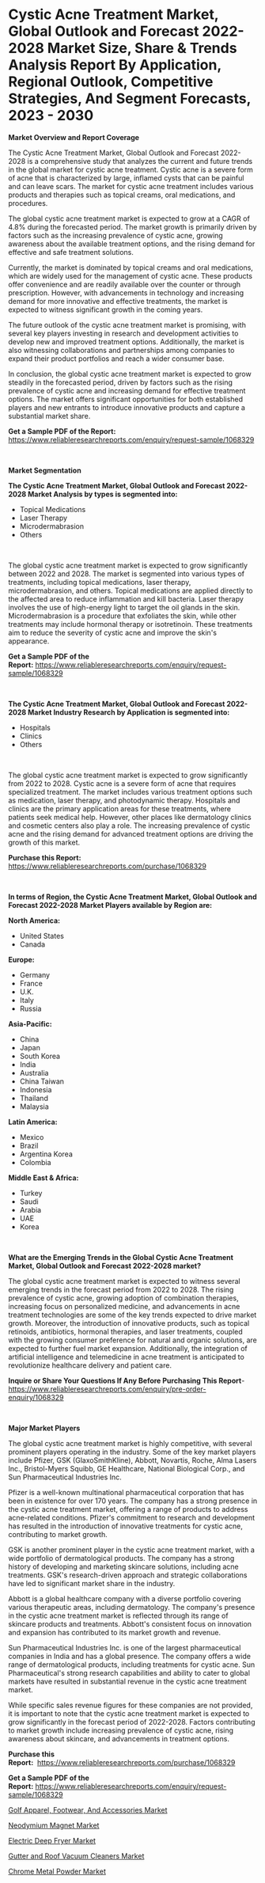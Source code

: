 <p><h1>Cystic Acne Treatment Market, Global Outlook and Forecast 2022-2028 Market Size, Share & Trends Analysis Report By Application, Regional Outlook, Competitive Strategies, And Segment Forecasts, 2023 - 2030</h1></p><p><strong>Market Overview and Report Coverage</strong></p>
<p><p>The Cystic Acne Treatment Market, Global Outlook and Forecast 2022-2028 is a comprehensive study that analyzes the current and future trends in the global market for cystic acne treatment. Cystic acne is a severe form of acne that is characterized by large, inflamed cysts that can be painful and can leave scars. The market for cystic acne treatment includes various products and therapies such as topical creams, oral medications, and procedures.</p><p>The global cystic acne treatment market is expected to grow at a CAGR of 4.8% during the forecasted period. The market growth is primarily driven by factors such as the increasing prevalence of cystic acne, growing awareness about the available treatment options, and the rising demand for effective and safe treatment solutions.</p><p>Currently, the market is dominated by topical creams and oral medications, which are widely used for the management of cystic acne. These products offer convenience and are readily available over the counter or through prescription. However, with advancements in technology and increasing demand for more innovative and effective treatments, the market is expected to witness significant growth in the coming years.</p><p>The future outlook of the cystic acne treatment market is promising, with several key players investing in research and development activities to develop new and improved treatment options. Additionally, the market is also witnessing collaborations and partnerships among companies to expand their product portfolios and reach a wider consumer base.</p><p>In conclusion, the global cystic acne treatment market is expected to grow steadily in the forecasted period, driven by factors such as the rising prevalence of cystic acne and increasing demand for effective treatment options. The market offers significant opportunities for both established players and new entrants to introduce innovative products and capture a substantial market share.</p></p>
<p><strong>Get a Sample PDF of the Report:</strong> <a href="https://www.reliableresearchreports.com/enquiry/request-sample/1068329">https://www.reliableresearchreports.com/enquiry/request-sample/1068329</a></p>
<p>&nbsp;</p>
<p><strong>Market Segmentation</strong></p>
<p><strong>The Cystic Acne Treatment Market, Global Outlook and Forecast 2022-2028 Market Analysis by types is segmented into:</strong></p>
<p><ul><li>Topical Medications</li><li>Laser Therapy</li><li>Microdermabrasion</li><li>Others</li></ul></p>
<p>&nbsp;</p>
<p><p>The global cystic acne treatment market is expected to grow significantly between 2022 and 2028. The market is segmented into various types of treatments, including topical medications, laser therapy, microdermabrasion, and others. Topical medications are applied directly to the affected area to reduce inflammation and kill bacteria. Laser therapy involves the use of high-energy light to target the oil glands in the skin. Microdermabrasion is a procedure that exfoliates the skin, while other treatments may include hormonal therapy or isotretinoin. These treatments aim to reduce the severity of cystic acne and improve the skin's appearance.</p></p>
<p><strong>Get a Sample PDF of the Report:</strong>&nbsp;<a href="https://www.reliableresearchreports.com/enquiry/request-sample/1068329">https://www.reliableresearchreports.com/enquiry/request-sample/1068329</a></p>
<p>&nbsp;</p>
<p><strong>The Cystic Acne Treatment Market, Global Outlook and Forecast 2022-2028 Market Industry Research by Application is segmented into:</strong></p>
<p><ul><li>Hospitals</li><li>Clinics</li><li>Others</li></ul></p>
<p>&nbsp;</p>
<p><p>The global cystic acne treatment market is expected to grow significantly from 2022 to 2028. Cystic acne is a severe form of acne that requires specialized treatment. The market includes various treatment options such as medication, laser therapy, and photodynamic therapy. Hospitals and clinics are the primary application areas for these treatments, where patients seek medical help. However, other places like dermatology clinics and cosmetic centers also play a role. The increasing prevalence of cystic acne and the rising demand for advanced treatment options are driving the growth of this market.</p></p>
<p><strong>Purchase this Report:</strong>&nbsp; <a href="https://www.reliableresearchreports.com/purchase/1068329">https://www.reliableresearchreports.com/purchase/1068329</a></p>
<p>&nbsp;</p>
<p><strong>In terms of Region, the Cystic Acne Treatment Market, Global Outlook and Forecast 2022-2028 Market Players available by Region are:</strong></p>
<p>
    <p> <strong> North America: </strong>
        <ul>
            <li>United States</li>
            <li>Canada</li>
        </ul>
        </p> 
    <p> <strong> Europe: </strong>
        <ul>
            <li>Germany</li>
            <li>France</li>
            <li>U.K.</li>
            <li>Italy</li>
            <li>Russia</li>
        </ul>
        </p> 
    <p> <strong> Asia-Pacific: </strong>
        <ul>
            <li>China</li>
            <li>Japan</li>
            <li>South Korea</li>
            <li>India</li>
            <li>Australia</li>
            <li>China Taiwan</li>
            <li>Indonesia</li>
            <li>Thailand</li>
            <li>Malaysia</li>
        </ul>
        </p> 
    <p> <strong> Latin America: </strong>
        <ul>
            <li>Mexico</li>
            <li>Brazil</li>
            <li>Argentina Korea</li>
            <li>Colombia</li>
        </ul>
        </p> 
    <p> <strong> Middle East & Africa: </strong>
        <ul>
            <li>Turkey</li>
            <li>Saudi</li>
            <li>Arabia</li>
            <li>UAE</li>
            <li>Korea</li>
        </ul>
    </p>
    </p>
<p>&nbsp;</p>
<p><strong>What are the Emerging Trends in the Global Cystic Acne Treatment Market, Global Outlook and Forecast 2022-2028 market?</strong></p>
<p><p>The global cystic acne treatment market is expected to witness several emerging trends in the forecast period from 2022 to 2028. The rising prevalence of cystic acne, growing adoption of combination therapies, increasing focus on personalized medicine, and advancements in acne treatment technologies are some of the key trends expected to drive market growth. Moreover, the introduction of innovative products, such as topical retinoids, antibiotics, hormonal therapies, and laser treatments, coupled with the growing consumer preference for natural and organic solutions, are expected to further fuel market expansion. Additionally, the integration of artificial intelligence and telemedicine in acne treatment is anticipated to revolutionize healthcare delivery and patient care.</p></p>
<p><strong>Inquire or Share Your Questions If Any Before Purchasing This Report</strong>- <a href="https://www.reliableresearchreports.com/enquiry/pre-order-enquiry/1068329">https://www.reliableresearchreports.com/enquiry/pre-order-enquiry/1068329</a></p>
<p>&nbsp;</p>
<p><strong>Major Market Players</strong></p>
<p><p>The global cystic acne treatment market is highly competitive, with several prominent players operating in the industry. Some of the key market players include Pfizer, GSK (GlaxoSmithKline), Abbott, Novartis, Roche, Alma Lasers Inc., Bristol-Myers Squibb, GE Healthcare, National Biological Corp., and Sun Pharmaceutical Industries Inc.</p><p>Pfizer is a well-known multinational pharmaceutical corporation that has been in existence for over 170 years. The company has a strong presence in the cystic acne treatment market, offering a range of products to address acne-related conditions. Pfizer's commitment to research and development has resulted in the introduction of innovative treatments for cystic acne, contributing to market growth.</p><p>GSK is another prominent player in the cystic acne treatment market, with a wide portfolio of dermatological products. The company has a strong history of developing and marketing skincare solutions, including acne treatments. GSK's research-driven approach and strategic collaborations have led to significant market share in the industry.</p><p>Abbott is a global healthcare company with a diverse portfolio covering various therapeutic areas, including dermatology. The company's presence in the cystic acne treatment market is reflected through its range of skincare products and treatments. Abbott's consistent focus on innovation and expansion has contributed to its market growth and revenue.</p><p>Sun Pharmaceutical Industries Inc. is one of the largest pharmaceutical companies in India and has a global presence. The company offers a wide range of dermatological products, including treatments for cystic acne. Sun Pharmaceutical's strong research capabilities and ability to cater to global markets have resulted in substantial revenue in the cystic acne treatment market.</p><p>While specific sales revenue figures for these companies are not provided, it is important to note that the cystic acne treatment market is expected to grow significantly in the forecast period of 2022-2028. Factors contributing to market growth include increasing prevalence of cystic acne, rising awareness about skincare, and advancements in treatment options.</p></p>
<p><strong>Purchase this Report:</strong>&nbsp;&nbsp;<a href="https://www.reliableresearchreports.com/purchase/1068329">https://www.reliableresearchreports.com/purchase/1068329</a></p>
<p></p>
<p><strong>Get a Sample PDF of the Report:</strong>&nbsp;<a href="https://www.reliableresearchreports.com/enquiry/request-sample/1068329">https://www.reliableresearchreports.com/enquiry/request-sample/1068329</a></p>
<p><p><a href="https://issuu.com/reportprime-2/docs/golf-apparel-footwear-and-accessories-market-size-?fr=xKAE9_zU1NQ">Golf Apparel, Footwear, And Accessories Market</a></p><p><a href="https://medium.com/@dougschmidt645/neodymium-magnet-market-size-growth-forecast-2023-2030-abcc5d8fdbe2">Neodymium Magnet Market</a></p><p><a href="https://www.linkedin.com/pulse/decoding-electric-deep-fryer-market-dive-latest-trends-segmentation-rk5ne/">Electric Deep Fryer Market</a></p><p><a href="https://issuu.com/reportprime-2/docs/gutter-and-roof-vacuum-cleaners-market-size-2030.p?fr=xKAE9_zU1NQ">Gutter and Roof Vacuum Cleaners Market</a></p><p><a href="https://medium.com/@briaabshire64/chrome-metal-powder-market-size-growth-forecast-2023-2030-0ba0e7c768d9">Chrome Metal Powder Market</a></p></p>
